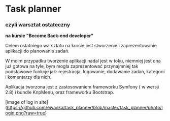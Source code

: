 # Task planner
### czyli warsztat ostateczny  
__na kursie "Become Back-end developer"__

Celem ostatniego warsztatu na kursie jest stworzenie i zaprezentowanie aplikacji do planowania zadań.

W moim przypadku tworzenie aplikacji nadal jest w toku, niemniej jest ona już gotowa na tyle, 
bym mogła zaprezentować przynajmniej tak podstawowe funkcje jak: rejestracja, logowanie, dodawanie zadań,
kategorii i komentarzy dla nich. 

Aplikacja tworzona jest z zastosowaniem frameworku Symfony ( w wersji 2.8) i bundle KnpMenu, oraz frameworku Bootstrap.

[image of log in site]
(https://github.com/ewanka/task_planner/blob/master/task_planner/photo/login.png?raw=true)



